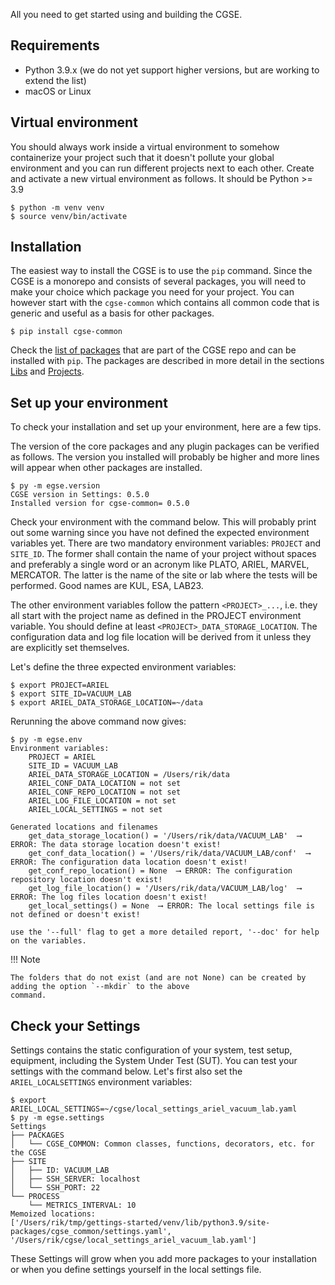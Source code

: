 All you need to get started using and building the CGSE.

## Requirements

- Python 3.9.x (we do not yet support higher versions, but are working to extend the list)
- macOS or Linux

## Virtual environment

You should always work inside a virtual environment to somehow containerize your project such that it doesn't 
pollute your global environment and you can run different projects next to each other. Create and activate a new 
virtual environment as follows. It should be Python >= 3.9

```shell
$ python -m venv venv
$ source venv/bin/activate
```

## Installation

The easiest way to install the CGSE is to use the `pip` command. Since the CGSE is a monorepo and consists of 
several packages, you will need to make your choice which package you need for your project. You can however start 
with the `cgse-common` which contains all common code that is generic and useful as a basis for other packages.

```shell
$ pip install cgse-common
```

Check the [list of packages](./package_list.md) that are part of the CGSE repo and can be installed with `pip`. The 
packages are described in more detail in the sections [Libs](./libs/index.md) and [Projects](./projects/index.md).

## Set up your environment

To check your installation and set up your environment, here are a few tips.

The version of the core packages and any plugin packages can be verified as follows. The version you installed will 
probably be higher and more lines will appear when other packages are installed.

```shell
$ py -m egse.version
CGSE version in Settings: 0.5.0
Installed version for cgse-common= 0.5.0
```

Check your environment with the command below. This will probably print out some warning since you have not defined 
the expected environment variables yet. There are two mandatory environment variables: `PROJECT` and `SITE_ID`. The 
former shall contain the name of your project without spaces and preferably a single word or an acronym like PLATO, 
ARIEL, MARVEL, MERCATOR. The latter is the name of the site or lab where the tests will be performed. Good names are 
KUL, ESA, LAB23.

The other environment variables follow the pattern `<PROJECT>_...`, i.e. they all start with the project name as 
defined 
in the PROJECT environment variable. You should define at least `<PROJECT>_DATA_STORAGE_LOCATION`. The configuration 
data and log file location will be derived from it unless they are explicitly set themselves. 


Let's define the three expected environment variables:

```shell
$ export PROJECT=ARIEL
$ export SITE_ID=VACUUM_LAB
$ export ARIEL_DATA_STORAGE_LOCATION=~/data
```

Rerunning the above command now gives:

```
$ py -m egse.env
Environment variables:
    PROJECT = ARIEL
    SITE_ID = VACUUM_LAB
    ARIEL_DATA_STORAGE_LOCATION = /Users/rik/data
    ARIEL_CONF_DATA_LOCATION = not set
    ARIEL_CONF_REPO_LOCATION = not set
    ARIEL_LOG_FILE_LOCATION = not set
    ARIEL_LOCAL_SETTINGS = not set

Generated locations and filenames
    get_data_storage_location() = '/Users/rik/data/VACUUM_LAB'  ⟶ ERROR: The data storage location doesn't exist!
    get_conf_data_location() = '/Users/rik/data/VACUUM_LAB/conf'  ⟶ ERROR: The configuration data location doesn't exist!
    get_conf_repo_location() = None  ⟶ ERROR: The configuration repository location doesn't exist!
    get_log_file_location() = '/Users/rik/data/VACUUM_LAB/log'  ⟶ ERROR: The log files location doesn't exist!
    get_local_settings() = None  ⟶ ERROR: The local settings file is not defined or doesn't exist!

use the '--full' flag to get a more detailed report, '--doc' for help on the variables.
```

!!! Note

    The folders that do not exist (and are not None) can be created by adding the option `--mkdir` to the above 
    command.

## Check your Settings

Settings contains the static configuration of your system, test setup, equipment, including the System Under Test 
(SUT). You can test your settings with the command below. Let's first also set the `ARIEL_LOCALSETTINGS` environment 
variables:

```
$ export ARIEL_LOCAL_SETTINGS=~/cgse/local_settings_ariel_vacuum_lab.yaml
$ py -m egse.settings
Settings
├── PACKAGES
│   └── CGSE_COMMON: Common classes, functions, decorators, etc. for the CGSE
├── SITE
│   ├── ID: VACUUM_LAB
│   ├── SSH_SERVER: localhost
│   └── SSH_PORT: 22
└── PROCESS
    └── METRICS_INTERVAL: 10
Memoized locations:
['/Users/rik/tmp/gettings-started/venv/lib/python3.9/site-packages/cgse_common/settings.yaml', 
'/Users/rik/cgse/local_settings_ariel_vacuum_lab.yaml']
```
These Settings will grow when you add more packages to your installation or when you define settings yourself in the 
local settings file.

